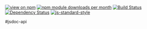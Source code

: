 [![view on npm](http://img.shields.io/npm/v/jsdoc-api.svg)](https://www.npmjs.org/package/jsdoc-api)
[![npm module downloads per month](http://img.shields.io/npm/dm/jsdoc-api.svg)](https://www.npmjs.org/package/jsdoc-api)
[![Build Status](https://travis-ci.org/75lb/jsdoc-api.svg?branch=master)](https://travis-ci.org/75lb/jsdoc-api)
[![Dependency Status](https://david-dm.org/75lb/jsdoc-api.svg)](https://david-dm.org/75lb/jsdoc-api)
[![js-standard-style](https://img.shields.io/badge/code%20style-standard-brightgreen.svg)](https://github.com/feross/standard)

#jsdoc-api
